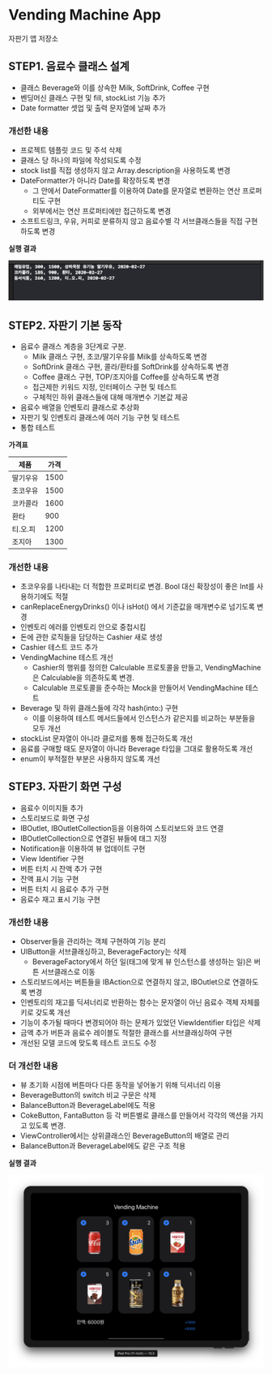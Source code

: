 # Vending Machine App

자판기 앱 저장소

## STEP1. 음료수 클래스 설계

* 클래스 Beverage와 이를 상속한 Milk, SoftDrink, Coffee 구현
* 벤딩머신 클래스 구현 및 fill, stockList 기능 추가
* Date formatter 셋업 및 출력 문자열에 날짜 추가

### 개선한 내용

* 프로젝트 템플릿 코드 및 주석 삭제
* 클래스 당 하나의 파일에 작성되도록 수정
* stock list를 직접 생성하지 않고 Array.description을 사용하도록 변경
* DateFormatter가 아니라 Date를 확장하도록 변경
    * 그 안에서 DateFormatter를 이용하여 Date를 문자열로 변환하는 연산 프로퍼티도 구현
    * 외부에서는 연산 프로퍼티에만 접근하도록 변경
* 소프트드링크, 우유, 커피로 분류하지 않고 음료수별 각 서브클래스들을 직접 구현하도록 변경

**실행 결과**

![step1_result](step1_result.png)

## STEP2. 자판기 기본 동작

* 음료수 클래스 계층을 3단계로 구분.
    * Milk 클래스 구현, 초코/딸기우유를 Milk를 상속하도록 변경
    * SoftDrink 클래스 구현, 콜라/환타를 SoftDrink를 상속하도록 변경
    * Coffee 클래스 구현, TOP/조지아를 Coffee를 상속하도록 변경
    * 접근제한 키워드 지정, 인터페이스 구현 및 테스트
    * 구체적인 하위 클래스들에 대해 매개변수 기본값 제공
* 음료수 배열을 인벤토리 클래스로 추상화
* 자판기 및 인벤토리 클래스에 여러 기능 구현 및 테스트
* 통합 테스트

**가격표**

| 제품     | 가격 |
|----------|------|
| 딸기우유 | 1500 |
| 초코우유 | 1500 |
| 코카콜라 | 1600 |
| 환타     |  900 |
| 티.오.피 | 1200 |
| 조지아   | 1300 |

### 개선한 내용

* 초코우유를 나타내는 더 적합한 프로퍼티로 변경. Bool 대신 확장성이 좋은 Int를 사용하기에도 적절
* canReplaceEnergyDrinks() 이나 isHot() 에서 기준값을 매개변수로 넘기도록 변경
* 인벤토리 에러를 인벤토리 안으로 중첩시킴
* 돈에 관한 로직들을 담당하는 Cashier 새로 생성
* Cashier 테스트 코드 추가
* VendingMachine 테스트 개선
    * Cashier의 행위를 정의한 Calculable 프로토콜을 만들고, VendingMachine은 Calculable을 의존하도록 변경.
    * Calculable 프로토콜을 준수하는 Mock을 만들어서 VendingMachine 테스트
* Beverage 및 하위 클래스들에 각각 hash(into:) 구현
    * 이를 이용하여 테스트 메서드들에서 인스턴스가 같은지를 비교하는 부분들을 모두 개선
* stockList 문자열이 아니라 클로저를 통해 접근하도록 개선
* 음료를 구매할 때도 문자열이 아니라 Beverage 타입을 그대로 활용하도록 개선
* enum이 부적절한 부분은 사용하지 않도록 개선

## STEP3. 자판기 화면 구성

* 음료수 이미지들 추가
* 스토리보드로 화면 구성
* IBOutlet, IBOutletCollection등을 이용하여 스토리보드와 코드 연결
* IBOutletCollection으로 연결된 뷰들에 태그 지정
* Notification을 이용하여 뷰 업데이트 구현
* View Identifier 구현
* 버튼 터치 시 잔액 추가 구현
* 잔액 표시 기능 구현
* 버튼 터치 시 음료수 추가 구현
* 음료수 재고 표시 기능 구현

### 개선한 내용

* Observer들을 관리하는 객체 구현하여 기능 분리
* UIButton을 서브클래싱하고, BeverageFactory는 삭제
    * BeverageFactory에서 하던 일(태그에 맞게 뷰 인스턴스를 생성하는 일)은 버튼 서브클래스로 이동
* 스토리보드에서는 버튼들을 IBAction으로 연결하지 않고, IBOutlet으로 연결하도록 변경
* 인벤토리의 재고를 딕셔너리로 반환하는 함수는 문자열이 아닌 음료수 객체 자체를 키로 갖도록 개선
* 기능이 추가될 때마다 변경되어야 하는 문제가 있었던 ViewIdentifier 타입은 삭제
* 금액 추가 버튼과 음료수 레이블도 적절한 클래스를 서브클래싱하여 구현
* 개선된 모델 코드에 맞도록 테스트 코드도 수정

### 더 개선한 내용

* 뷰 초기화 시점에 버튼마다 다른 동작을 넣어놓기 위해 딕셔너리 이용
* BeverageButton의 switch 비교 구문은 삭제
* BalanceButton과 BeverageLabel에도 적용
* CokeButton, FantaButton 등 각 버튼별로 클래스를 만들어서 각각의 액션을 가지고 있도록 변경.
* ViewController에서는 상위클래스인 BeverageButton의 배열로 관리
* BalanceButton과 BeverageLabel에도 같은 구조 적용

**실행 결과**

![step3_result](step3_result.png)

